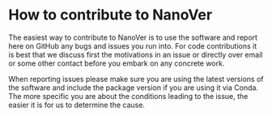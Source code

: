 # How to contribute to NanoVer

The easiest way to contribute to NanoVer is to use the software and report here on GitHub any bugs and issues you run into. For code contributions it is best that we discuss first the motivations in an issue or directly over email or some other contact before you embark on any concrete work.

When reporting issues please make sure you are using the latest versions of the software and include the package version if you are using it via Conda. The more specific you are about the conditions leading to the issue, the easier it is for us to determine the cause.
